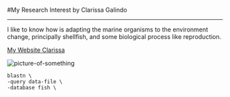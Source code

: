 #My Research Interest
by Clarissa Galindo

---

I like to know how is adapting the marine organisms to the environment change, principally shellfish, and some biological process like reproduction.

[My Website Clarissa](http://www.cicese.edu.mx/int/index.php?mod=persacd&dep=6802&op=fpa&numemp=3406)

![picture-of-something](http://campusmexico.mx/wp-content/uploads/pulpo-rojo.jpg)



```
blastn \
-query data-file \
-database fish \
```
